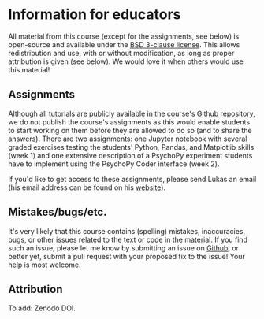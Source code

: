 # Information for educators
All material from this course (except for the assignments, see below) is open-source and available under the [BSD 3-clause license](https://github.com/lukassnoek/introPy/blob/master/LICENSE). This allows redistribution and use, with or without modification, as long as proper attribution is given (see below). We would love it when others would use this material!

## Assignments
Although all tutorials are publicly available in the course's [Github repository](https://github.com/lukassnoek/introPy), we do not publish the course's assignments as this would enable students to start working on them before they are allowed to do so (and to share the answers). There are two assignments: one Jupyter notebook with several graded exercises testing the students' Python, Pandas, and Matplotlib skills (week 1) and one extensive description of a PsychoPy experiment students have to implement using the PsychoPy Coder interface (week 2).

If you'd like to get access to these assignments, please send Lukas an email (his email address can be found on his [website](https://lukas-snoek.com/)).

## Mistakes/bugs/etc.
It's very likely that this course contains (spelling) mistakes, inaccuracies, bugs, or other issues related to the text or code in the material. If you find such an issue, please let me know by submitting an issue on [Github](https://github.com/lukassnoek/introPy), or better yet, submit a pull request with your proposed fix to the issue! Your help is most welcome.

## Attribution
To add: Zenodo DOI.